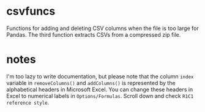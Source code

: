 # csvfuncs
Functions for adding and deleting CSV columns when the file is too large for Pandas. The third function extracts CSVs from a compressed zip file.

# notes
I'm too lazy to write documentation, but please note that the column ``index`` variable in ``removeColumns()`` and ``addColumns()`` is represented by the alphabetical headers in Microsoft Excel. You can change these headers in Excel to numerical labels in ``Options/Formulas``. Scroll down and check ``R1C1 reference style``.
